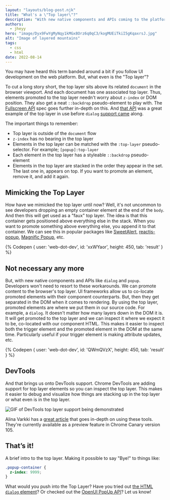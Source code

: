 ```yaml
---
layout: "layouts/blog-post.njk"
title: "What's a \"Top layer\"?"
description: "With new native components and APIs coming to the platform, what is this \"Top layer\" that they enable us to use?"
authors:
  - jheyy
hero: "image/Dyx9FwYgMyNqy1kMGx8Orz6q0qC3/kogMUEiTkiI5gKqaxrsJ.jpg"
alt: "Image of layered mountains"
tags:
  - css
  - html
date: 2022-08-14
---
```


You may have heard this term banded around a bit if you follow UI development on the web platform. But, what even is the "Top layer"?

To cut a long story short, the top layer sits above its related `document` in the browser viewport. And each document has one associated top layer. Thus, elements promoted to the top layer needn't worry about `z-index` or DOM position. They also get a neat `::backdrop` pseudo-element to play with. The [Fullscreen API](https://fullscreen.spec.whatwg.org/#new-stacking-layer) spec goes further in-depth on this. And [that API](https://developer.mozilla.org/en-US/docs/Web/API/Element/requestFullScreen) was a great example of the top layer in use before `dialog` [support came](https://caniuse.com/dialog) along.

The important things to remember:
- Top layer is outside of the `document` flow
- `z-index` has no bearing in the top layer
- Elements in the top layer can be matched with the `:top-layer` pseudo-selector. For example; `[popup]:top-layer`
- Each element in the top layer has a styleable `::backdrop` pseudo-element
- Elements in the top layer are stacked in the order they appear in the set. The last one in, appears on top. If you want to promote an element, remove it, and add it again.


## Mimicking the Top Layer

How have we mimicked the top layer until now? Well, it's not uncommon to see developers dropping an empty container element at the end of the `body`. And then this will get used as a "faux" top layer. The idea is that this container gets positioned above everything else in the stack. When you want to promote something above everything else, you append it to that container. We can see this in popular packages like [SweetAlert](https://github.com/t4t5/sweetalert), [reactjs-popup](https://github.com/yjose/reactjs-popup), [Magnific Popup](https://github.com/dimsemenov/Magnific-Popup), etc. 

{% Codepen {
    user: 'web-dot-dev',
    id: 'xxWYaor',
    height: 450,
    tab: 'result'
  }
%}


## Not necessary any more

But, with new native components and APIs like `dialog` and `popup`. Developers won't need to resort to these workarounds. We can promote content to the browser's top layer. UI frameworks allow us to co-locate promoted elements with their component counterparts. But, then they get separated in the DOM when it comes to rendering. By using the top layer, promoted elements are where we put them in our source code. For example, a `dialog`. It doesn't matter how many layers down in the DOM it is. It will get promoted to the top layer and we can inspect it where we expect it to be, co-located with our component HTML. This makes it easier to inspect both the trigger element and the promoted element in the DOM at the same time. Particularly useful if your trigger element is making attribute updates, etc.

{% Codepen {
    user: 'web-dot-dev',
    id: 'QWmQVzX',
    height: 450,
    tab: 'result'
  }
%}


## DevTools

And that brings us onto DevTools support. Chrome DevTools are adding support for top layer elements so you can inspect the top layer. This makes it easier to debug and visualize how things are stacking up in the top layer or what even is in the top layer.

![GIF of DevTools top layer support being demonstrated](https://wd.imgix.net/image/1D9D0Ls1ATa2ZPA9x2ZWrGFyZzT2/36Yck7O77zDipSNGNNbB.gif?auto=format&w=1600
)

Alina Varkki has a [great article](https://developer.chrome.com/blog/top-layer-devtools/) that goes in-depth on using these tools. They're currently available as a preview feature in Chrome Canary version 105.


## That’s it!

A brief intro to the top layer. Making it possible to say "Bye!" to things like:

```css
.popup-container {
  z-index: 9999;
}
```

What would you push into the Top Layer? Have you tried out [the HTML `dialog` element](https://developer.mozilla.org/en-US/docs/Web/HTML/Element/dialog)? Or checked out the [OpenUI PopUp API](https://open-ui.org/components/popup.research.explainer)? Let us know!

